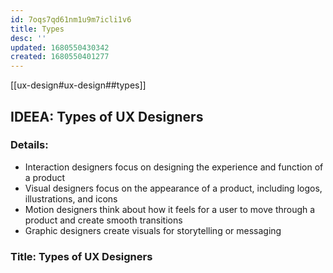 ```yaml
---
id: 7oqs7qd61nm1u9m7icli1v6
title: Types
desc: ''
updated: 1680550430342
created: 1680550401277
---
```


[[ux-design#ux-design##types]]


## IDEEA: Types of UX Designers

### Details:

- Interaction designers focus on designing the experience and function of a
  product
- Visual designers focus on the appearance of a product, including logos,
  illustrations, and icons
- Motion designers think about how it feels for a user to move through a product
  and create smooth transitions
- Graphic designers create visuals for storytelling or messaging

### Title: Types of UX Designers